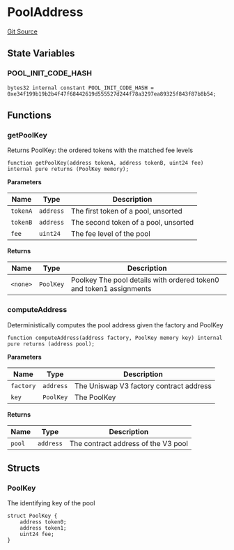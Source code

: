 # PoolAddress
[Git Source](https://github.com/KYRDTeam/ilo-contracts/blob/c821b671bb5c9be46c122173f3f384ce7950f2da/src/libraries/PoolAddress.sol)


## State Variables
### POOL_INIT_CODE_HASH

```solidity
bytes32 internal constant POOL_INIT_CODE_HASH = 0xe34f199b19b2b4f47f68442619d555527d244f78a3297ea89325f843f87b8b54;
```


## Functions
### getPoolKey

Returns PoolKey: the ordered tokens with the matched fee levels


```solidity
function getPoolKey(address tokenA, address tokenB, uint24 fee) internal pure returns (PoolKey memory);
```
**Parameters**

|Name|Type|Description|
|----|----|-----------|
|`tokenA`|`address`|The first token of a pool, unsorted|
|`tokenB`|`address`|The second token of a pool, unsorted|
|`fee`|`uint24`|The fee level of the pool|

**Returns**

|Name|Type|Description|
|----|----|-----------|
|`<none>`|`PoolKey`|Poolkey The pool details with ordered token0 and token1 assignments|


### computeAddress

Deterministically computes the pool address given the factory and PoolKey


```solidity
function computeAddress(address factory, PoolKey memory key) internal pure returns (address pool);
```
**Parameters**

|Name|Type|Description|
|----|----|-----------|
|`factory`|`address`|The Uniswap V3 factory contract address|
|`key`|`PoolKey`|The PoolKey|

**Returns**

|Name|Type|Description|
|----|----|-----------|
|`pool`|`address`|The contract address of the V3 pool|


## Structs
### PoolKey
The identifying key of the pool


```solidity
struct PoolKey {
    address token0;
    address token1;
    uint24 fee;
}
```

